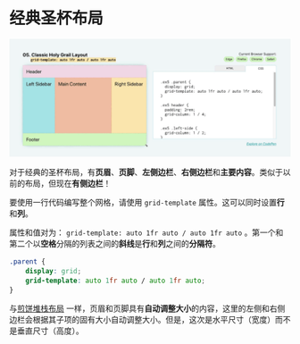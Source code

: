 # 经典圣杯布局



![效果](assets/images/效果.gif)



对于经典的圣杯布局，有**页眉**、**页脚**、**左侧边栏**、**右侧边栏**和**主要内容**。类似于以前的布局，但现在**有侧边栏**！

要使用一行代码编写整个网格，请使用 `grid-template` 属性。这可以同时设置**行**和**列**。

属性和值对为： `grid-template: auto 1fr auto / auto 1fr auto` 。第一个和第二个以**空格**分隔的列表之间的**斜线**是**行**和**列**之间的**分隔符**。

```css
.parent {
    display: grid;
    grid-template: auto 1fr auto / auto 1fr auto;
}
```

与[煎饼堆栈布局](../煎饼堆栈布局/README.md) 一样，页眉和页脚具有**自动调整大小**的内容，这里的左侧和右侧边栏会根据其子项的固有大小自动调整大小。但是，这次是水平尺寸（宽度）而不是垂直尺寸（高度）。
